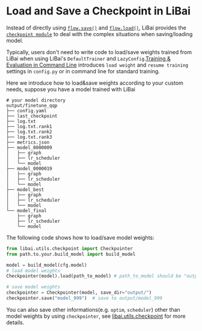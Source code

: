# Load and Save a Checkpoint in LiBai

Instead of directly using [`flow.save()`](https://oneflow.readthedocs.io/en/master/oneflow.html?highlight=save#oneflow.save) and [`flow.load()`](https://oneflow.readthedocs.io/en/master/oneflow.html?highlight=oneflow.load#oneflow.load), LiBai provides the [`checkpoint module`](https://libai.readthedocs.io/en/latest/modules/libai.utils.html#module-libai.utils.checkpoint) to deal with the complex situations when saving/loading model.


Typically, users don't need to write code to load/save weights trained from LiBai when using LiBai's `DefaultTrainer` and `LazyConfig`.[Training & Evaluation in Command Line](https://libai.readthedocs.io/en/latest/tutorials/basics/Train_and_Eval_Command_Line.html) introduces `load weight` and `resume training` settings in `config.py` or in command line for standard training.

Here we introduce how to load&save weights according to your custom needs, suppose you have a model trained with LiBai

```shell
# your model directory
output/finetune_qqp
├── config.yaml
├── last_checkpoint
├── log.txt
├── log.txt.rank1
├── log.txt.rank2
├── log.txt.rank3
├── metrics.json
├── model_0000009
│   ├── graph
│   ├── lr_scheduler
│   └── model
├── model_0000019
│   ├── graph
│   ├── lr_scheduler
│   └── model
├── model_best
│   ├── graph
│   ├── lr_scheduler
│   └── model
└── model_final
    ├── graph
    ├── lr_scheduler
    └── model
```

The following code shows how to load/save model weights:
```python
from libai.utils.checkpoint import Checkpointer
from path.to.your.build_model import build_model

model = build_model(cfg.model)
# load model weights
Checkpointer(model).load(path_to_model) # path_to_model should be "output/finetune_qqp/model_final" 

# save model weights
checkpointer = Checkpointer(model, save_dir="output/")
checkpointer.save("model_999")  # save to output/model_999
```

You can also save other informations(e.g. `optim`, `scheduler`) other than model weights by using `checkpointer`, see [libai.utils.checkpoint](https://libai.readthedocs.io/en/latest/modules/libai.utils.html#module-libai.utils.checkpoint) for more details.